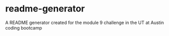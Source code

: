 # readme-generator
A README generator created for the module 9 challenge in the UT at Austin coding bootcamp
